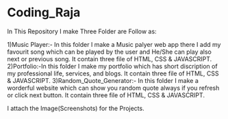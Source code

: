 # Coding_Raja

In This Repository I make Three Folder are Follow as:

1)Music Player:- In this folder I make a Music palyer web app there I add my favourit song which can be played by the user and He/She can play also next or previous song. It contain three file of HTML, CSS & JAVASCRIPT.
2)Portfolio:-In this folder I make my portfolio which has short discription of my professional life, services, and blogs. It contain three file of HTML, CSS & JAVASCRIPT.
3)Random_Quote_Generator:- In this folder I make a worderful website which can show you random quote always if you refresh or click next button. It contain three file of HTML, CSS & JAVASCRIPT.

I attach the Image(Screenshots) for the Projects.
